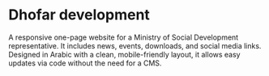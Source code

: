 # Dhofar development
A responsive one-page website for a Ministry of Social Development representative. It includes news, events, downloads, and social media links. Designed in Arabic with a clean, mobile-friendly layout, it allows easy updates via code without the need for a CMS.

